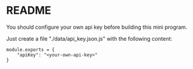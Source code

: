 # README

You should configure your own api key before building this mini program.

Just create a file "./data/api_key.json.js" with the following content:

    module.exports = {
        "apiKey": "<your-own-api-key>"
    }
